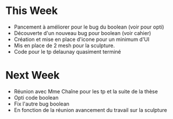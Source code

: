 # This Week 

- Pancement à améliorer pour le bug du boolean (voir pour opti)
- Découverte d'un nouveau bug pour boolean (voir cahier)
- Création et mise en place d'icone pour un minimum d'UI
- Mis en place de 2 mesh pour la sculpture.
- Code pour le tp delaunay quasiment terminé 

# Next Week

- Réunion avec Mme Chaîne pour les tp et la suite de la thèse 
- Opti code boolean
- Fix l'autre bug boolean
- En fonction de la réunion avancement du travail sur la sculpture
